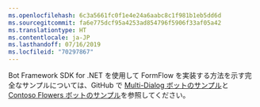 ```yaml
---
ms.openlocfilehash: 6c3a5661fc0f1e4e24a6aabc8c1f981b1eb5dd6d
ms.sourcegitcommit: fa6e775dcf95a4253ad854796f5906f33af05a42
ms.translationtype: HT
ms.contentlocale: ja-JP
ms.lasthandoff: 07/16/2019
ms.locfileid: "70297867"
---
```

Bot Framework SDK for .NET を使用して FormFlow を実装する方法を示す完全なサンプルについては、GitHub で <a href="https://aka.ms/v3-cs-core-multiDialogs" target="_blank">Multi-Dialog ボットのサンプル</a>と <a href="https://aka.ms/v3-cs-demo-contosoFlowers" target="_blank">Contoso Flowers ボットのサンプル</a>を参照してください。

